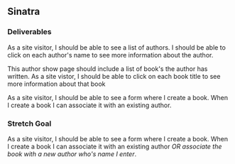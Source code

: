## Sinatra

### Deliverables

As a site visitor, I should be able to see a list of authors. I should be able to click on each author's name to see more information about the author.

This author show page should include a list of book's the author has written. As a site vistor, I should be able to click on each book title to see more information about that book

As a site visitor, I should be able to see a form where I create a book. When I create a book I can associate it with an existing author.


### Stretch Goal
As a site visitor, I should be able to see a form where I create a book. When I create a book I can associate it with an existing author _OR associate the book with a new author who's name I enter_.
